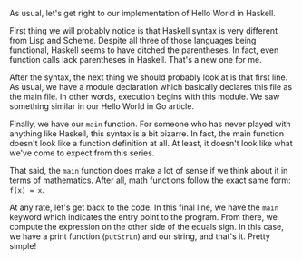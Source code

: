 As usual, let's get right to our implementation of Hello World in Haskell.

First thing we will probably notice is that Haskell syntax is very different
from Lisp and Scheme. Despite all three of those languages being functional,
Haskell seems to have ditched the parentheses. In fact, even function calls
lack parentheses in Haskell. That's a new one for me.

After the syntax, the next thing we should probably look at is that first line.
As usual, we have a module declaration which basically declares this file as
the main file. In other words, execution begins with this module. We saw
something similar in our Hello World in Go article.

Finally, we have our `main` function. For someone who has never played with anything
like Haskell, this syntax is a bit bizarre. In fact, the main function doesn't look
like a function definition at all. At least, it doesn't look like what we've come to
expect from this series.

That said, the `main` function does make a lot of sense if we think about it in terms
of mathematics. After all, math functions follow the exact same form: `f(x) = x`.

At any rate, let's get back to the code. In this final line, we have the `main` keyword
which indicates the entry point to the program. From there, we compute the expression
on the other side of the equals sign. In this case, we have a print function (`putStrLn`) and our
string, and that's it. Pretty simple!
